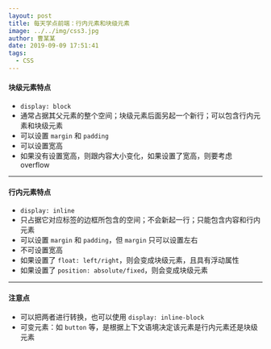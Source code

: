 ```yaml
---
layout: post
title: 每天学点前端：行内元素和块级元素
image: ../../img/css3.jpg
author: 曹某某
date: 2019-09-09 17:51:41
tags: 
  - CSS
---
```


#### 块级元素特点
- `display: block`
- 通常占据其父元素的整个空间；块级元素后面另起一个新行；可以包含行内元素和块级元素
- 可以设置 `margin` 和 `padding`
- 可以设置宽高
- 如果没有设置宽高，则跟内容大小变化，如果设置了宽高，则要考虑 overflow
  
---

#### 行内元素特点
- `display: inline`
- 只占据它对应标签的边框所包含的空间；不会新起一行；只能包含内容和行内元素
- 可以设置 `margin` 和 `padding`，但 `margin` 只可以设置左右
- 不可设置宽高
- 如果设置了 `float: left/right`，则会变成块级元素，且具有浮动属性
- 如果设置了 `position: absolute/fixed`，则会变成块级元素

---

#### 注意点
- 可以把两者进行转换，也可以使用 `display: inline-block`
- 可变元素：如 `button` 等，是根据上下文语境决定该元素是行内元素还是块级元素


